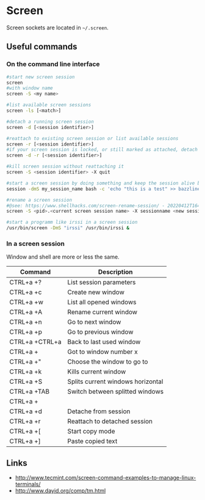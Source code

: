 # Screen

Screen sockets are located in `~/.screen`.

## Useful commands

### On the command line interface

```bash
#start new screen session
screen
#with window name
screen -S <my name>

#list available screen sessions
screen -ls [<match>]

#detach a running screen session
screen -d [<session identifier>]

#reattach to existing screen session or list available sessions
screen -r [<session identifier>]
#if your screen session is locked, or still marked as attached, detach it first
screen -d -r [<session identifier>]

#kill screen session without reattaching it
screen -S <session identifier> -X quit

#start a screen session by doing something and keep the session alive by starting a shell
session -dmS my_session_name bash -c 'echo "this is a test" >> bazzline.log; exec bash'

#rename a screen session
#@see: https://www.shellhacks.com/screen-rename-session/ - 20220412T164400
screen -S <pid>.<current screen session name> -X sessionname <new session name>
```

```bash
#start a programm like irssi in a screen session
/usr/bin/screen -DmS "irssi" /usr/bin/irssi &
```

### In a screen session

Window and shell are more or less the same.

| Command | Description |
| --- | --- |
| CTRL+a +? | List session parameters |
| CTRL+a +c | Create new window |
| CTRL+a +w | List all opened windows |
| CTRL+a +A | Rename current window |
| CTRL+a +n | Go to next window |
| CTRL+a +p | Go to previous window |
| CTRL+a +CTRL+a | Back to last used window |
| CTRL+a +<int> | Got to window number x |
| CTRL+a +" | Choose the window to go to |
| CTRL+a +k | Kills current window |
| CTRL+a +S | Splits current windows horizontal |
| CTRL+a +TAB | Switch between splitted windows |
| CTRL+a +| | Splits current windows vertically |
| CTRL+a +d | Detache from session |
| CTRL+a +r | Reattach to detached session |
| CTRL+a +[ | Start copy mode |
| CTRL+a +] | Paste copied text |

## Links

* http://www.tecmint.com/screen-command-examples-to-manage-linux-terminals/
* http://www.dayid.org/comp/tm.html
